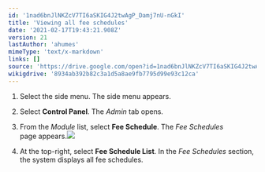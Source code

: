 ```yaml
---
id: '1nad6bnJlNKZcV7TI6aSKIG4J2twAgP_Damj7nU-nGkI'
title: 'Viewing all fee schedules'
date: '2021-02-17T19:43:21.908Z'
version: 21
lastAuthor: 'ahumes'
mimeType: 'text/x-markdown'
links: []
source: 'https://drive.google.com/open?id=1nad6bnJlNKZcV7TI6aSKIG4J2twAgP_Damj7nU-nGkI'
wikigdrive: '8934ab392b82c3a1d5a8ae9fb7795d99e93c12ca'
---
```

1. Select the side menu. The side menu appears.
2. Select <strong>Control Panel</strong>. The <em>Admin</em> tab opens. 
3. From the <em>Module</em> list, select <strong>Fee Schedule</strong>. The <em>Fee Schedules</em>  
    page appears.<img src="../viewing-all-fee-schedules.assets/100000000000077F00000155441604585E9D1193.png" />  

4. At the top-right, select <strong>Fee Schedule List</strong>. In the <em>Fee Schedules</em> section, the system displays all fee schedules.
